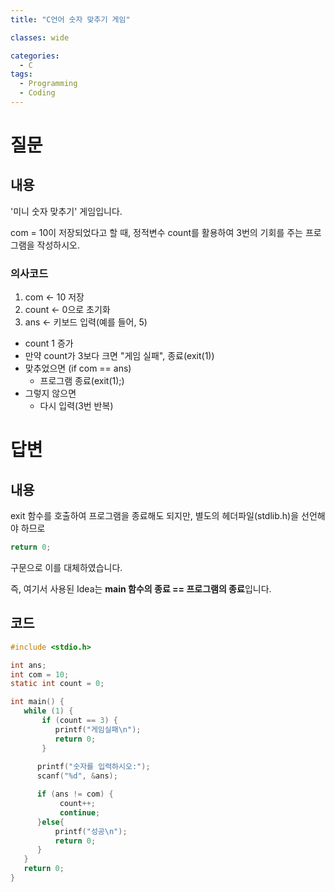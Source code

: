 ```yaml
---
title: "C언어 숫자 맞추기 게임"

classes: wide

categories:
  - C
tags:
  - Programming
  - Coding
---
```


# 질문

## 내용

'미니 숫자 맞추기' 게임입니다.

com = 10이 저장되었다고 할 때, 정적변수 count를 활용하여 3번의 기회를 주는 프로그램을 작성하시오.

### 의사코드

1. com <- 10 저장
2. count <- 0으로 초기화
3. ans <- 키보드 입력(예를 들어, 5)
+ count 1 증가
+ 만약 count가 3보다 크면 "게임 실패", 종료(exit(1))
+ 맞추었으면 (if com == ans)
    - 프로그램 종료(exit(1);)
+ 그렇지 않으면
    - 다시 입력(3번 반복)

# 답변

## 내용

exit 함수를 호출하여 프로그램을 종료해도 되지만, 별도의 헤더파일(stdlib.h)을 선언해야 하므로

```c 
return 0; 
``` 

구문으로 이를 대체하였습니다.

즉, 여기서 사용된 Idea는 **main 함수의 종료 == 프로그램의 종료**입니다.

## 코드

```c
#include <stdio.h>

int ans;
int com = 10;
static int count = 0;

int main() {
   while (1) {      
       if (count == 3) {
          printf("게임실패\n");
          return 0;
       }
             
      printf("숫자를 입력하시오:");
      scanf("%d", &ans);

      if (ans != com) {
           count++;
           continue;
      }else{
          printf("성공\n");
          return 0;
      }      
   }
   return 0;
}
```